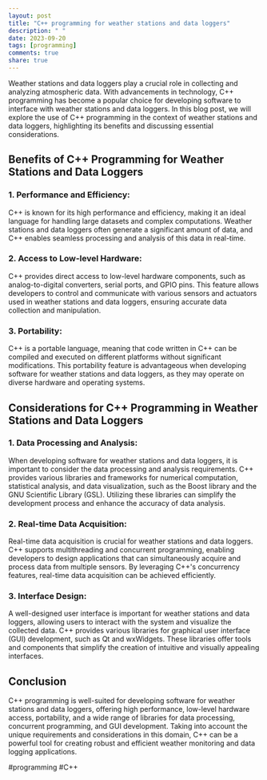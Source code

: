 ```yaml
---
layout: post
title: "C++ programming for weather stations and data loggers"
description: " "
date: 2023-09-20
tags: [programming]
comments: true
share: true
---
```


Weather stations and data loggers play a crucial role in collecting and analyzing atmospheric data. With advancements in technology, C++ programming has become a popular choice for developing software to interface with weather stations and data loggers. In this blog post, we will explore the use of C++ programming in the context of weather stations and data loggers, highlighting its benefits and discussing essential considerations.

## Benefits of C++ Programming for Weather Stations and Data Loggers

### 1. Performance and Efficiency:
C++ is known for its high performance and efficiency, making it an ideal language for handling large datasets and complex computations. Weather stations and data loggers often generate a significant amount of data, and C++ enables seamless processing and analysis of this data in real-time.

### 2. Access to Low-level Hardware:
C++ provides direct access to low-level hardware components, such as analog-to-digital converters, serial ports, and GPIO pins. This feature allows developers to control and communicate with various sensors and actuators used in weather stations and data loggers, ensuring accurate data collection and manipulation.

### 3. Portability:
C++ is a portable language, meaning that code written in C++ can be compiled and executed on different platforms without significant modifications. This portability feature is advantageous when developing software for weather stations and data loggers, as they may operate on diverse hardware and operating systems.

## Considerations for C++ Programming in Weather Stations and Data Loggers

### 1. Data Processing and Analysis:
When developing software for weather stations and data loggers, it is important to consider the data processing and analysis requirements. C++ provides various libraries and frameworks for numerical computation, statistical analysis, and data visualization, such as the Boost library and the GNU Scientific Library (GSL). Utilizing these libraries can simplify the development process and enhance the accuracy of data analysis.

### 2. Real-time Data Acquisition:
Real-time data acquisition is crucial for weather stations and data loggers. C++ supports multithreading and concurrent programming, enabling developers to design applications that can simultaneously acquire and process data from multiple sensors. By leveraging C++'s concurrency features, real-time data acquisition can be achieved efficiently.

### 3. Interface Design:
A well-designed user interface is important for weather stations and data loggers, allowing users to interact with the system and visualize the collected data. C++ provides various libraries for graphical user interface (GUI) development, such as Qt and wxWidgets. These libraries offer tools and components that simplify the creation of intuitive and visually appealing interfaces.

## Conclusion

C++ programming is well-suited for developing software for weather stations and data loggers, offering high performance, low-level hardware access, portability, and a wide range of libraries for data processing, concurrent programming, and GUI development. Taking into account the unique requirements and considerations in this domain, C++ can be a powerful tool for creating robust and efficient weather monitoring and data logging applications.

#programming #C++